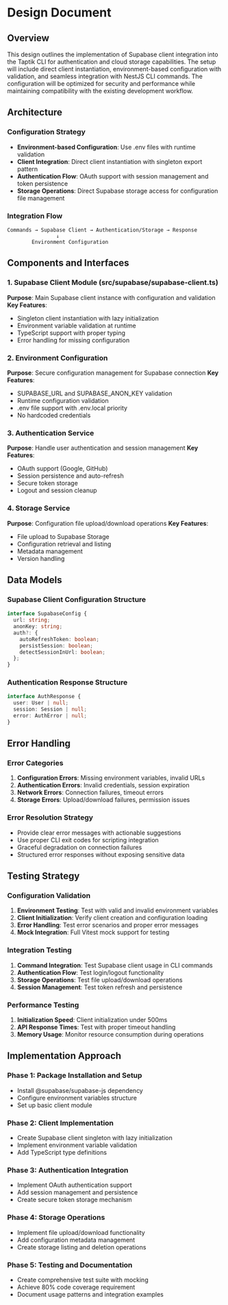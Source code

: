 # Design Document

## Overview

This design outlines the implementation of Supabase client integration into the Taptik CLI for
authentication and cloud storage capabilities. The setup will include direct client instantiation,
environment-based configuration with validation, and seamless integration with NestJS CLI
commands. The configuration will be optimized for security and performance while maintaining
compatibility with the existing development workflow.

## Architecture

### Configuration Strategy

- **Environment-based Configuration**: Use .env files with runtime validation
- **Client Integration**: Direct client instantiation with singleton export pattern
- **Authentication Flow**: OAuth support with session management and token persistence
- **Storage Operations**: Direct Supabase storage access for configuration file management

### Integration Flow

```
Commands → Supabase Client → Authentication/Storage → Response
                ↓
        Environment Configuration
```

## Components and Interfaces

### 1. Supabase Client Module (src/supabase/supabase-client.ts)

**Purpose**: Main Supabase client instance with configuration and validation
**Key Features**:

- Singleton client instantiation with lazy initialization
- Environment variable validation at runtime
- TypeScript support with proper typing
- Error handling for missing configuration

### 2. Environment Configuration

**Purpose**: Secure configuration management for Supabase connection
**Key Features**:

- SUPABASE_URL and SUPABASE_ANON_KEY validation
- Runtime configuration validation
- .env file support with .env.local priority
- No hardcoded credentials

### 3. Authentication Service

**Purpose**: Handle user authentication and session management
**Key Features**:

- OAuth support (Google, GitHub)
- Session persistence and auto-refresh
- Secure token storage
- Logout and session cleanup

### 4. Storage Service

**Purpose**: Configuration file upload/download operations
**Key Features**:

- File upload to Supabase Storage
- Configuration retrieval and listing
- Metadata management
- Version handling

## Data Models

### Supabase Client Configuration Structure

```typescript
interface SupabaseConfig {
  url: string;
  anonKey: string;
  auth?: {
    autoRefreshToken: boolean;
    persistSession: boolean;
    detectSessionInUrl: boolean;
  };
}
```

### Authentication Response Structure

```typescript
interface AuthResponse {
  user: User | null;
  session: Session | null;
  error: AuthError | null;
}
```

## Error Handling

### Error Categories

1. **Configuration Errors**: Missing environment variables, invalid URLs
2. **Authentication Errors**: Invalid credentials, session expiration
3. **Network Errors**: Connection failures, timeout errors
4. **Storage Errors**: Upload/download failures, permission issues

### Error Resolution Strategy

- Provide clear error messages with actionable suggestions
- Use proper CLI exit codes for scripting integration
- Graceful degradation on connection failures
- Structured error responses without exposing sensitive data

## Testing Strategy

### Configuration Validation

1. **Environment Testing**: Test with valid and invalid environment variables
2. **Client Initialization**: Verify client creation and configuration loading
3. **Error Handling**: Test error scenarios and proper error messages
4. **Mock Integration**: Full Vitest mock support for testing

### Integration Testing

1. **Command Integration**: Test Supabase client usage in CLI commands
2. **Authentication Flow**: Test login/logout functionality
3. **Storage Operations**: Test file upload/download operations
4. **Session Management**: Test token refresh and persistence

### Performance Testing

1. **Initialization Speed**: Client initialization under 500ms
2. **API Response Times**: Test with proper timeout handling
3. **Memory Usage**: Monitor resource consumption during operations

## Implementation Approach

### Phase 1: Package Installation and Setup

- Install @supabase/supabase-js dependency
- Configure environment variables structure
- Set up basic client module

### Phase 2: Client Implementation

- Create Supabase client singleton with lazy initialization
- Implement environment variable validation
- Add TypeScript type definitions

### Phase 3: Authentication Integration

- Implement OAuth authentication support
- Add session management and persistence
- Create secure token storage mechanism

### Phase 4: Storage Operations

- Implement file upload/download functionality
- Add configuration metadata management
- Create storage listing and deletion operations

### Phase 5: Testing and Documentation

- Create comprehensive test suite with mocking
- Achieve 80% code coverage requirement
- Document usage patterns and integration examples
